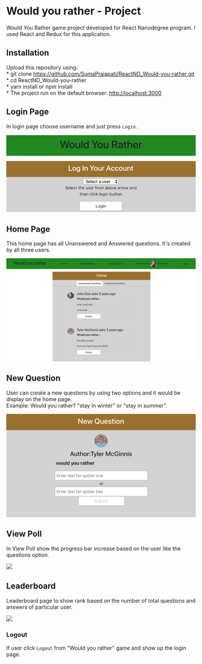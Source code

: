 
# Would you rather - Project

Would You Rather game project developed for React Nanodegree program. I used React and Redux for this application.


## Installation

Upload this repository using:<br />
    * git clone https://github.com/SumaPrajapati/ReactND_Would-you-rather.git <br />
    * cd ReactND_Would-you-rather <br />
    * yarn install or npm install <br />
    * The project run on the default browser: [http://localhost:3000](http://localhost:3000)


## Login Page

In login page choose username and just press `Login`.

![ ](screenshot/login_page.png)

## Home Page

This home page has all Unanswered and Answered questions. It's created by all three users.

![ ](screenshot/home.png)

## New Question

User can create a new questions by using two options and it would be display on the home page.<br /> 
Example: Would you rather? "stay in winter" or  "stay in summer". 
 
 ![ ](screenshot/new_question.png)

## View Poll

In View Poll show the progress bar increase based on the user like the questions option. 

![ ](file:///Users/sumanlataprajapati/Desktop/GitHubSubmit/would_You_rather/Capture_images/view_poll.png)

## Leaderboard

Leaderboard page to show rank based on the number of total questions and answers of particular user.

![ ](file:///Users/sumanlataprajapati/Desktop/GitHubSubmit/would_You_rather/Capture_images/leaderboard.png)

### Logout

If user click `Logout` from "Would you rather" game and show up the login page.
